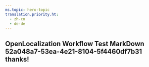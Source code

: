 ```yaml
---
ms.topic: hero-topic
translation.priority.ht: 
  - zh-cn
  - de-de
---
```

## OpenLocalization Workflow Test MarkDown 52a048a7-53ea-4e21-8104-5f4460df7b31 thanks!
